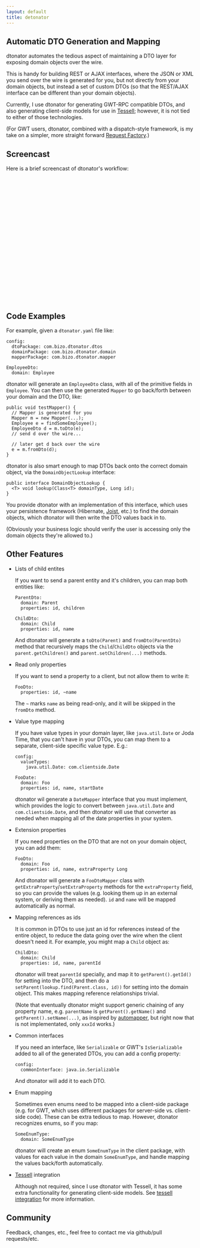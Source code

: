 ```yaml
---
layout: default
title: detonator
---
```


Automatic DTO Generation and Mapping
------------------------------------

dtonator automates the tedious aspect of maintaining a DTO layer for exposing domain objects over the wire.

This is handy for building REST or AJAX interfaces, where the JSON or XML you send over the wire is generated for you, but not directly from your domain objects, but instead a set of custom DTOs (so that the REST/AJAX interface can be different than your domain objects).

Currently, I use dtonator for generating GWT-RPC compatible DTOs, and also generating client-side models for use in [Tessell](http://www.tessell.org); however, it is not tied to either of those technologies.

(For GWT users, dtonator, combined with a dispatch-style framework, is my take on a simpler, more straight forward [Request Factory](https://developers.google.com/web-toolkit/doc/latest/DevGuideRequestFactory).)

Screencast
----------

Here is a brief screencast of dtonator's workflow:

<p>
  <a href="http://www.tessell.org/casts/dtonator2.flv" style="display:block;width:520px;height:330px;margin-left:1em;" id="player"> </a>
  <script type="text/javascript"><!-- 
    flowplayer("player", "casts/flowplayer-3.2.7.swf", { clip: { autoPlay: false } });
  --></script>
</p>

Code Examples
-------------

For example, given a `dtonator.yaml` file like:

    config:
      dtoPackage: com.bizo.dtonator.dtos
      domainPackage: com.bizo.dtonator.domain
      mapperPackage: com.bizo.dtonator.mapper

    EmployeeDto:
      domain: Employee

dtonator will generate an `EmployeeDto` class, with all of the primitive fields in `Employee`. You can then use the generated `Mapper` to go back/forth between your domain and the DTO, like:

    public void testMapper() {
      // Mapper is generated for you
      Mapper m = new Mapper(...);
      Employee e = findSomeEmployee();
      EmployeeDto d = m.toDto(e);
      // send d over the wire...

      // later get d back over the wire
      e = m.fromDto(d);
    }

dtonator is also smart enough to map DTOs back onto the correct domain object, via the `DomainObjectLookup` interface:

    public interface DomainObjectLookup {
      <T> void lookup(Class<T> domainType, Long id);
    }

You provide dtonator with an implementation of this interface, which uses your persistence framework (Hibernate, [Joist](http://joist.ws), etc.) to find the domain objects, which dtonator will then write the DTO values back in to.

(Obviously your business logic should verify the user is accessing only the domain objects they're allowed to.)

Other Features
--------------

* Lists of child entites

  If you want to send a parent entity and it's children, you can map both entities like:

      ParentDto:
        domain: Parent
        properties: id, children

      ChildDto:
        domain: Child
        properties: id, name

  And dtonator will generate a `toDto(Parent)` and `fromDto(ParentDto)` method that recursively maps the `Child`/`ChildDto` objects via the `parent.getChildren()` and `parent.setChildren(...)` methods.

* Read only properties

  If you want to send a property to a client, but not allow them to write it:

      FooDto:
        properties: id, ~name

  The `~` marks `name` as being read-only, and it will be skipped in the `fromDto` method.

* Value type mapping

  If you have value types in your domain layer, like `java.util.Date` or Joda Time, that you can't have in your DTOs, you can map them to a separate, client-side specific value type. E.g.:

      config:
        valueTypes:
          java.util.Date: com.clientside.Date

      FooDate:
        domain: Foo
        properties: id, name, startDate

  dtonator wil generate a `DateMapper` interface that you must implement, which provides the logic to convert between `java.util.Date` and `com.clientside.Date`, and then dtonator will use that converter as needed when mapping all of the date properties in your system.

* Extension properties

  If you need properties on the DTO that are not on your domain object, you can add them:

      FooDto:
        domain: Foo
        properties: id, name, extraProperty Long

  And dtonator will generate a `FooDtoMapper` class with `getExtraProperty`/`setExtraProperty` methods for the `extraProperty` field, so you can provide the values (e.g. looking them up in an external system, or deriving them as needed). `id` and `name` will be mapped automatically as normal.

* Mapping references as ids

  It is common in DTOs to use just an id for references instead of the entire object, to reduce the data going over the wire when the client doesn't need it. For example, you might map a `Child` object as:

      ChildDto:
        domain: Child
        properties: id, name, parentId

  dtonator will treat `parentId` specially, and map it to `getParent().getId()` for setting into the DTO, and then do a `setParent(lookup.find(Parent.class, id))` for setting into the domain object. This makes mapping reference relationships trivial.

  (Note that eventually dtonator might support generic chaining of any property name, e.g. `parentName` is `getParent().getName()` and `getParent().setName(...)`, as inspired by [automapper](http://automapper.org/), but right now that is not implementated, only `xxxId` works.)

* Common interfaces

  If you need an interface, like `Serializable` or GWT's `IsSerializable` added to all of the generated DTOs, you can add a config property:

      config:
        commonInterface: java.io.Serializable

  And dtonator will add it to each DTO.

* Enum mapping

  Sometimes even enums need to be mapped into a client-side package (e.g. for GWT, which uses different packages for server-side vs. client-side code). These can be extra tedious to map. However, dtonator recognizes enums, so if you map:

      SomeEnumType:
        domain: SomeEnumType

  dtonator will create an enum `SomeEnumType` in the client package, with values for each value in the domain `SomeEnumType`, and handle mapping the values back/forth automatically.

* [Tessell](http://www.tessell.org) integration

  Although not required, since I use dtonator with Tessell, it has some extra functionality for generating client-side models. See [tessell integration](tessell-integration.html) for more information.

Community
---------

Feedback, changes, etc., feel free to contact me via github/pull requests/etc.

